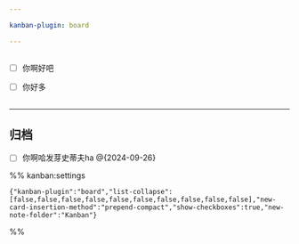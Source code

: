 ```yaml
---

kanban-plugin: board

---
```


## 



## 

- [ ] 你啊好吧
- [ ] 你好多


## 



## 



## 



## 



## 



## 



## 



## 



***

## 归档

- [ ] 你啊哈发芽史蒂夫ha @{2024-09-26}

%% kanban:settings
```
{"kanban-plugin":"board","list-collapse":[false,false,false,false,false,false,false,false,false,false],"new-card-insertion-method":"prepend-compact","show-checkboxes":true,"new-note-folder":"Kanban"}
```
%%